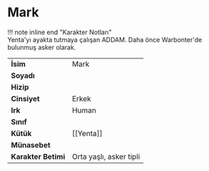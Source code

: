 # Mark   
  
!!! note inline end "Karakter Notları"  
	Yenta'yı ayakta tutmaya çalışan ADDAM. Daha önce Warbonter'de bulunmuş asker olarak.     
  
|  |  |  
|---|---|  
| **İsim** | Mark |  
| **Soyadı** |  |  
| **Hizip** |  |  
| **Cinsiyet** | Erkek |  
| **Irk** | Human |  
| **Sınıf** |  |  
| **Kütük** | [[Yenta]] |  
| **Münasebet** |  |  
| **Karakter Betimi** | Orta yaşlı, asker tipli |  
  
  
